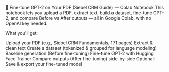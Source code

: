 🚀 Fine-tune GPT-2 on Your PDF (Siebel CRM Guide) — Colab Notebook
This notebook lets you upload a PDF, extract text, build a dataset, fine-tune GPT-2, and compare Before vs After outputs — all in Google Colab, with no OpenAI key needed.

What you'll get:

Upload your PDF (e.g., Siebel CRM Fundamentals, 171 pages)
Extract & clean text
Create a dataset (tokenized & grouped for language modeling)
Baseline generation (Before fine-tuning)
Fine-tune GPT-2 with Hugging Face Trainer
Compare outputs (After fine-tuning) side-by-side
Optional: Save & export your fine-tuned model
